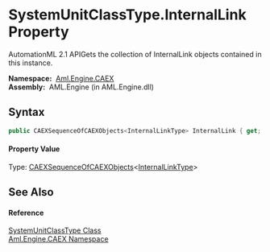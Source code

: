 SystemUnitClassType.InternalLink Property
=========================================
AutomationML 2.1 APIGets the collection of InternalLink objects contained in this instance.

  **Namespace:**  [Aml.Engine.CAEX][1]  
  **Assembly:**  AML.Engine (in AML.Engine.dll)

Syntax
------

```csharp
public CAEXSequenceOfCAEXObjects<InternalLinkType> InternalLink { get; }
```

#### Property Value
Type: [CAEXSequenceOfCAEXObjects][2]&lt;[InternalLinkType][3]>

See Also
--------

#### Reference
[SystemUnitClassType Class][4]  
[Aml.Engine.CAEX Namespace][1]  

[1]: ../README.md
[2]: ../CAEXSequenceOfCAEXObjects_1/README.md
[3]: ../InternalLinkType/README.md
[4]: README.md
[5]: https://www.automationml.org
[6]: ../../icons/logoShade.png